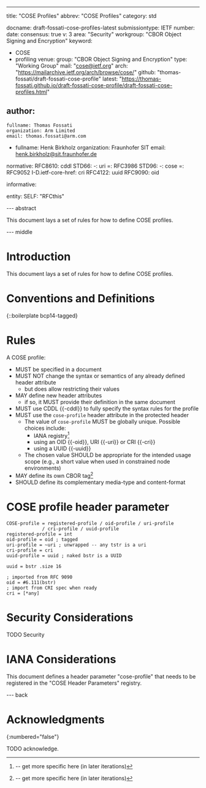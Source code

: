 ---

title: "COSE Profiles"
abbrev: "COSE Profiles"
category: std

docname: draft-fossati-cose-profiles-latest
submissiontype: IETF
number:
date:
consensus: true
v: 3
area: "Security"
workgroup: "CBOR Object Signing and Encryption"
keyword:
 - COSE
 - profiling
venue:
  group: "CBOR Object Signing and Encryption"
  type: "Working Group"
  mail: "cose@ietf.org"
  arch: "https://mailarchive.ietf.org/arch/browse/cose/"
  github: "thomas-fossati/draft-fossati-cose-profile"
  latest: "https://thomas-fossati.github.io/draft-fossati-cose-profile/draft-fossati-cose-profiles.html"

author:
 -
    fullname: Thomas Fossati
    organization: Arm Limited
    email: thomas.fossati@arm.com
 -
    fullname: Henk Birkholz
    organization: Fraunhofer SIT
    email: henk.birkholz@sit.fraunhofer.de

normative:
  RFC8610: cddl
  STD66:
    -: uri
    =: RFC3986
  STD96:
    -: cose
    =: RFC9052
  I-D.ietf-core-href: cri
  RFC4122: uuid
  RFC9090: oid

informative:

entity:
  SELF: "RFCthis"

--- abstract

This document lays a set of rules for how to define COSE profiles.

--- middle

# Introduction

This document lays a set of rules for how to define COSE profiles.


# Conventions and Definitions

{::boilerplate bcp14-tagged}

# Rules

A COSE profile:

* MUST be specified in a document
* MUST NOT change the syntax or semantics of any already defined
  header attribute
  * but does allow restricting their values
* MAY define new header attributes
  * if so, it MUST provide their definition in the same document
* MUST use CDDL {{-cddl}} to fully specify the syntax rules for the profile
* MUST use the `cose-profile` header attribute in the protected header
  * The value of `cose-profile` MUST be globally unique.  Possible choices include:
    * IANA registry[^tag]
    * using an OID {{-oid}}, URI {{-uri}} or CRI {{-cri}}
    * using a UUID {{-uuid}}
  * The chosen value SHOULD be appropriate for the intended usage scope (e.g., a short value when used in constrained node environments)
* MAY define its own CBOR tag[^tag]
* SHOULD define its complementary media-type and content-format

[^tag]: -- get more specific here (in later iterations)

# COSE profile header parameter

~~~ cddl
COSE-profile = registered-profile / oid-profile / uri-profile
             / cri-profile / uuid-profile
registered-profile = int
oid-profile = oid ; tagged
uri-profile = ~uri ; unwrapped -- any tstr is a uri
cri-profile = cri
uuid-profile = uuid ; naked bstr is a UUID

uuid = bstr .size 16

; imported from RFC 9090
oid = #6.111(bstr)
; import from CRI spec when ready
cri = [*any]
~~~


# Security Considerations

TODO Security

# IANA Considerations
This document defines a header parameter "cose-profile" that needs to
be registered in the "COSE Header Parameters" registry.

--- back

# Acknowledgments
{:numbered="false"}

TODO acknowledge.
